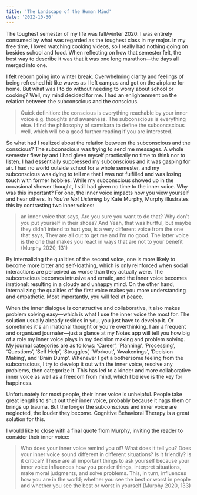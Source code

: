 ```yaml
---
title: 'The Landscape of the Human Mind'
date: '2022-10-30'
---
```


The toughest semester of my life was fall/winter 2020. I was entirely consumed by what was regarded as the toughest class in my major. In my free time, I loved watching cooking videos, so I really had nothing going on besides school and food. When reflecting on how that semester felt, the best way to describe it was that it was one long marathon—the days all merged into one.

I felt reborn going into winter break. Overwhelming clarity and feelings of being refreshed hit like waves as I left campus and got on the airplane for home. But what was I to do without needing to worry about school or cooking? Well, my mind decided for me. I had an enlightenment on the relation between the subconscious and the conscious.

> Quick definition: the conscious is everything reachable by your inner voice e.g. thoughts and awareness. The subconscious is everything else. I find the philosophy of samskara to define the subconcscious well, which will be a good further reading if you are interested.

So what had I realized about the relation between the subconscious and the conscious? The subconscious was trying to send me messages. A whole semester flew by and I had given myself practically no time to think nor to listen. I had essentially suppressed my subconscious and it was gasping for air. I had no world outside school for a whole semester, and my subconscious was dying to tell me that I was not fulfilled and was losing touch with former hobbies. While my subconscious showed up in the occasional shower thought, I still had given no time to the inner voice. Why was this important? For one, the inner voice impacts how you view yourself and hear others. In _You're Not Listening_ by Kate Murphy, Murphy illustrates this by contrasting two inner voices:

> an inner voice that says, Are you sure you want to do that? Why don’t you put yourself in their shoes? And Yeah, that was hurtful, but maybe they didn’t intend to hurt you, is a very different voice from the one that says, They are all out to get me and I’m no good. The latter voice is the one that makes you react in ways that are not to your benefit (Murphy 2020, 131)

By internalizing the qualities of the second voice, one is more likely to become more bitter and self-loathing, which is only reinforced when social interactions are perceived as worse than they actually were. The subconscious becomes intrusive and erratic, and the inner voice becomes irrational: resulting in a cloudy and unhappy mind. On the other hand, internalizing the qualities of the first voice makes you more understanding and empathetic. Most importantly, you will feel at peace.

When the inner dialogue is constructive and collaborative, it also makes problem solving easy—which is what I use the inner voice the most for. The solution usually already resides in you, you just have to develop it. Or sometimes it's an irrational thought or you're overthinking. I am a frequent and organized journaler—just a glance at my Notes app will tell you how big of a role my inner voice plays in my decision making and problem solving. My journal categories are as follows: ‘Career’, ‘Planning’, ‘Processing’, ‘Questions’, ‘Self Help’, ‘Struggles’, ‘Workout’, ‘Awakenings’, ‘Decision Making’, and ‘Brain Dump’. Whenever I get a bothersome feeling from the subconscious, I try to develop it out with the inner voice, resolve any problems, then categorize it. This has led to a kinder and more collaborative inner voice as well as a freedom from mind, which I believe is the key for happiness.

Unfortunately for most people, their inner voice is unhelpful. People take great lengths to shut out their inner voice, probably because it nags them or brings up trauma. But the longer the subconscious and inner voice are neglected, the louder they become. Cognitive Behavioral Therapy is a great solution for this.

I would like to close with a final quote from Murphy, inviting the reader to consider their inner voice:

> Who does your inner voice remind you of? What does it tell you? Does your inner voice sound different in different situations? Is it friendly? Is it critical? These are all important things to ask yourself because your inner voice influences how you ponder things, interpret situations, make moral judgments, and solve problems. This, in turn, influences how you are in the world; whether you see the best or worst in people and whether you see the best or worst in yourself (Murphy 2020, 133)
